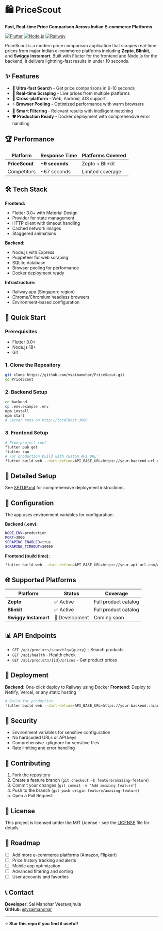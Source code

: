 # 🛍️ PriceScout

**Fast, Real-time Price Comparison Across Indian E-commerce Platforms**

[![Flutter](https://img.shields.io/badge/Flutter-3.0+-blue.svg)](https://flutter.dev/)
[![Node.js](https://img.shields.io/badge/Node.js-18+-green.svg)](https://nodejs.org/)
[![Railway](https://img.shields.io/badge/Deployed_on-Railway-blueviolet.svg)](https://railway.app/)

PriceScout is a modern price comparison application that scrapes real-time prices from major Indian e-commerce platforms including **Zepto**, **Blinkit**, and **Swiggy Instamart**. Built with Flutter for the frontend and Node.js for the backend, it delivers lightning-fast results in under 10 seconds.

## ✨ Features

- 🚀 **Ultra-fast Search** - Get price comparisons in 9-10 seconds
- 🔄 **Real-time Scraping** - Live prices from multiple platforms
- 📱 **Cross-platform** - Web, Android, iOS support  
- ⚡ **Browser Pooling** - Optimized performance with warm browsers
- 🎯 **Smart Filtering** - Relevant results with intelligent matching
- 🛡️ **Production Ready** - Docker deployment with comprehensive error handling

## 🏆 Performance

| Platform | Response Time | Platforms Covered |
|----------|---------------|-------------------|
| **PriceScout** | **~9 seconds** | Zepto + Blinkit |
| Competitors | ~67 seconds | Limited coverage |

## 🛠️ Tech Stack

**Frontend:**
- Flutter 3.0+ with Material Design
- Provider for state management
- HTTP client with timeout handling
- Cached network images
- Staggered animations

**Backend:**
- Node.js with Express
- Puppeteer for web scraping
- SQLite database
- Browser pooling for performance
- Docker deployment ready

**Infrastructure:**
- Railway.app (Singapore region)
- Chrome/Chromium headless browsers
- Environment-based configuration

## 🚀 Quick Start

### Prerequisites
- Flutter 3.0+
- Node.js 18+
- Git

### 1. Clone the Repository
```bash
git clone https://github.com/vsaimanohar/PriceScout.git
cd PriceScout
```

### 2. Backend Setup
```bash
cd backend
cp .env.example .env
npm install
npm start
# Server runs on http://localhost:3000
```

### 3. Frontend Setup
```bash
# From project root
flutter pub get
flutter run
# For production build with custom API URL:
flutter build web --dart-define=API_BASE_URL=https://your-backend-url.com/api
```

## 📖 Detailed Setup

See [SETUP.md](SETUP.md) for comprehensive deployment instructions.

## 🔧 Configuration

The app uses environment variables for configuration:

**Backend (.env):**
```bash
NODE_ENV=production
PORT=3000
SCRAPING_ENABLED=true
SCRAPING_TIMEOUT=30000
```

**Frontend (build time):**
```bash
flutter build web --dart-define=API_BASE_URL=https://your-api-url.com/api
```

## 🌐 Supported Platforms

| Platform | Status | Coverage |
|----------|--------|----------|
| **Zepto** | ✅ Active | Full product catalog |
| **Blinkit** | ✅ Active | Full product catalog |
| **Swiggy Instamart** | 🔄 Development | Coming soon |

## 📊 API Endpoints

- `GET /api/products/search?q={query}` - Search products
- `GET /api/health` - Health check
- `GET /api/products/{id}/prices` - Get product prices

## 🚀 Deployment

**Backend:** One-click deploy to Railway using Docker
**Frontend:** Deploy to Netlify, Vercel, or any static hosting

```bash
# Build for production
flutter build web --dart-define=API_BASE_URL=https://your-backend.railway.app/api
```

## 🔐 Security

- Environment variables for sensitive configuration  
- No hardcoded URLs or API keys
- Comprehensive .gitignore for sensitive files
- Rate limiting and error handling

## 🤝 Contributing

1. Fork the repository
2. Create a feature branch (`git checkout -b feature/amazing-feature`)
3. Commit your changes (`git commit -m 'Add amazing feature'`)
4. Push to the branch (`git push origin feature/amazing-feature`)
5. Open a Pull Request

## 📄 License

This project is licensed under the MIT License - see the [LICENSE](LICENSE) file for details.

## 🎯 Roadmap

- [ ] Add more e-commerce platforms (Amazon, Flipkart)
- [ ] Price history tracking and alerts  
- [ ] Mobile app optimization
- [ ] Advanced filtering and sorting
- [ ] User accounts and favorites

## 📞 Contact

**Developer:** Sai Manohar Veeravajhula  
**GitHub:** [@vsaimanohar](https://github.com/vsaimanohar)

---

⭐ **Star this repo if you find it useful!**